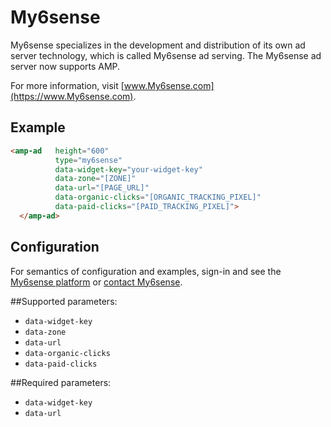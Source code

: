 <!---
Copyright 2015 The AMP HTML Authors. All Rights Reserved.

Licensed under the Apache License, Version 2.0 (the "License");
you may not use this file except in compliance with the License.
You may obtain a copy of the License at

      http://www.apache.org/licenses/LICENSE-2.0

Unless required by applicable law or agreed to in writing, software
distributed under the License is distributed on an "AS-IS" BASIS,
WITHOUT WARRANTIES OR CONDITIONS OF ANY KIND, either express or implied.
See the License for the specific language governing permissions and
limitations under the License.
-->

# My6sense

My6sense specializes in the development and distribution of its own ad server technology, which is called My6sense ad serving. The My6sense ad server now supports AMP.

For more information, visit [www.My6sense.com](https://www.My6sense.com).

## Example

```html
<amp-ad   height="600"
          type="my6sense"
          data-widget-key="your-widget-key"
          data-zone="[ZONE]"
          data-url="[PAGE_URL]"
          data-organic-clicks="[ORGANIC_TRACKING_PIXEL]"
          data-paid-clicks="[PAID_TRACKING_PIXEL]">
  </amp-ad>
```

## Configuration

For semantics of configuration and examples, sign-in and see the [My6sense platform](https://my6sense.com/platform/) or [contact My6sense](https://my6sense.com/contact/).

##Supported parameters:

- `data-widget-key`
- `data-zone`
- `data-url`
- `data-organic-clicks`
- `data-paid-clicks`

##Required parameters:

- `data-widget-key`
- `data-url`
